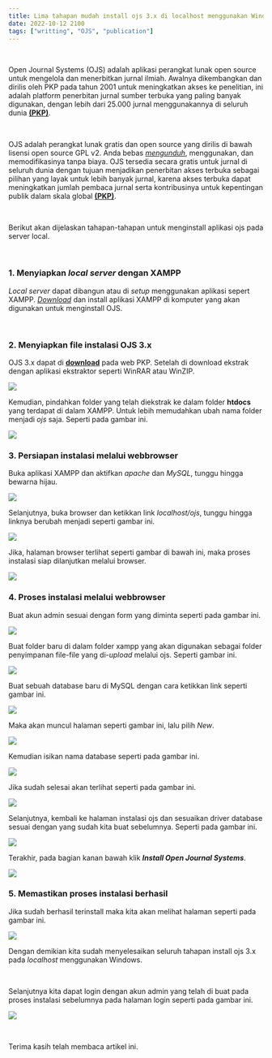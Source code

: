 ```yaml
---
title: Lima tahapan mudah install ojs 3.x di localhost menggunakan Windows
date: 2022-10-12 2100
tags: ["writting", "OJS", "publication"]
---
```



<br>

Open Journal Systems (OJS) adalah aplikasi perangkat lunak open source untuk mengelola dan menerbitkan jurnal ilmiah. Awalnya dikembangkan dan dirilis oleh PKP pada tahun 2001 untuk meningkatkan akses ke penelitian, ini adalah platform penerbitan jurnal sumber terbuka yang paling banyak digunakan, dengan lebih dari 25.000 jurnal menggunakannya di seluruh dunia [**(PKP)**](https://pkp.sfu.ca/ojs/).

<br>

OJS adalah perangkat lunak gratis dan open source yang dirilis di bawah lisensi open source GPL v2. Anda bebas [*mengunduh*](https://pkp.sfu.ca/ojs/ojs_download/), menggunakan, dan memodifikasinya tanpa biaya. OJS tersedia secara gratis untuk jurnal di seluruh dunia dengan tujuan menjadikan penerbitan akses terbuka sebagai pilihan yang layak untuk lebih banyak jurnal, karena akses terbuka dapat meningkatkan jumlah pembaca jurnal serta kontribusinya untuk kepentingan publik dalam skala global [**(PKP)**](https://pkp.sfu.ca/ojs/).

<br>

Berikut akan dijelaskan tahapan-tahapan untuk menginstall aplikasi ojs pada server local.

<br>

### 1. Menyiapkan *local server* dengan XAMPP

*Local server* dapat dibangun atau di *setup* menggunakan aplikasi sepert XAMPP. [*Download*](https://www.apachefriends.org/download.html) dan install aplikasi XAMPP di komputer yang akan digunakan untuk menginstall OJS.

<br>

### 2. Menyiapkan file instalasi OJS 3.x

OJS 3.x dapat di [**download**](https://pkp.sfu.ca/ojs/download/ojs-3.3.0-12.tar.gz) pada web PKP. Setelah di download ekstrak dengan aplikasi ekstraktor seperti WinRAR atau WinZIP.

![](./1.png)<br>

Kemudian, pindahkan folder yang telah diekstrak ke dalam folder **htdocs** yang terdapat di dalam XAMPP. Untuk lebih memudahkan ubah nama folder menjadi *ojs* saja. Seperti pada gambar ini.

![](./2.png)<br>

### 3. Persiapan instalasi melalui webbrowser

Buka aplikasi XAMPP dan aktifkan *apache* dan *MySQL*, tunggu hingga bewarna hijau.

![](./3.png)<br>

Selanjutnya, buka browser dan ketikkan link *localhost/ojs*, tunggu hingga linknya berubah menjadi seperti gambar ini.

![](./4.png)<br>

Jika, halaman browser terlihat seperti gambar di bawah ini, maka proses instalasi siap dilanjutkan melalui browser.

![](./5.png)<br>

### 4. Proses instalasi melalui webbrowser

Buat akun admin sesuai dengan form yang diminta seperti pada gambar ini.

![](./7.png)<br>

Buat folder baru di dalam folder xampp yang akan digunakan sebagai folder penyimpanan file-file yang di-*upload* melalui ojs. Seperti gambar ini.

![](./8.png)<br>

Buat sebuah database baru di MySQL dengan cara ketikkan link seperti gambar ini.

![](./6.png)<br>

Maka akan muncul halaman seperti gambar ini, lalu pilih *New*.

![](./11.png)<br>

Kemudian isikan nama database seperti pada gambar ini.

![](./12.png)<br>

Jika sudah selesai akan terlihat seperti pada gambar ini.

![](./13.png)<br>

Selanjutnya, kembali ke halaman instalasi ojs dan sesuaikan driver database sesuai dengan yang sudah kita buat sebelumnya. Seperti pada gambar ini.

![](./9.png)<br>

Terakhir, pada bagian kanan bawah klik ***Install Open Journal Systems***.

![](./10.png)<br>

### 5. Memastikan proses instalasi berhasil

Jika sudah berhasil terinstall maka kita akan melihat halaman seperti pada gambar ini.

![](./14.png)<br>

Dengan demikian kita sudah menyelesaikan seluruh tahapan install ojs 3.x pada *localhost* menggunakan Windows.

<br>

Selanjutnya kita dapat login dengan akun admin yang telah di buat pada proses instalasi sebelumnya pada halaman login seperti pada gambar ini.

![](./15.png)<br>

<br>

Terima kasih telah membaca artikel ini.